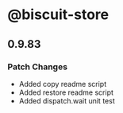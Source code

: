 # @biscuit-store

## 0.9.83
### Patch Changes

- Added copy readme script
- Added restore readme script
- Added dispatch.wait unit test